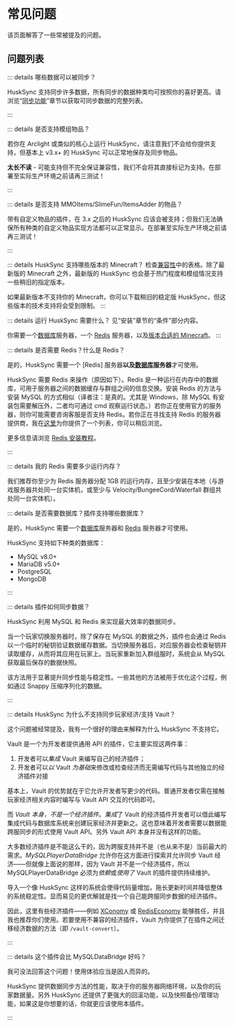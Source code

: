 # 常见问题
该页面解答了一些常被提及的问题。

## 问题列表

::: details 哪些数据可以被同步？

HuskSync 支持同步许多数据，所有同步的数据种类均可按照你的喜好更高。请浏览“[同步功能](features.sync-features.md)”章节以获取可同步数据的完整列表。

:::

::: details 是否支持模组物品？

若你在 Arclight 或类似的核心上运行 HuskSync，请注意我们不会给你提供支持，但基本上 v3.x+ 的 HuskSync 可以正常地保存及同步物品。

**太长不读** - 可能支持但不完全保证兼容性，我们不会将其直接标记为支持。在部署至实际生产环境之前请再三测试！

:::

::: details 是否支持 MMOItems/SlimeFun/ItemsAdder 的物品？

带有自定义物品的插件，在 3.x 之后的 HuskSync 应该会被支持；但我们无法确保所有种类的自定义物品实现方法都可以正常显示。在部署至实际生产环境之前请再三测试！

:::

::: details HuskSync 支持哪些版本的 Minecraft？
检查[兼容性](setup.compatbility.md)中的表格。除了最新版的 Minecraft 之外，最新版的 HuskSync 也会基于热门程度和模组情况支持一些稍旧的指定版本。

如果最新版本不支持你的 Minecraft，你可以下载稍旧的稳定版 HuskSync，但这些版本的技术支持将会受到限制。
:::

::: details 运行 HuskSync 需要什么？
见“安装”章节的“条件”部分内容。

你需要一个[数据库](setup.config.database.md)服务器，一个 [Redis](setup.config.redis.md) 服务器，以及[版本合适的 Minecraft](setup.compatbility.md)。
:::

::: details 是否需要 Redis？什么是 Redis？

是的，HuskSync 需要一个 [Redis] 服务器**以及[数据库](setup.config.database.md)服务器**才可使用。

HuskSync 需要 Redis 来操作（原因如下）。Redis 是一种运行在内存中的数据库，可用于服务器之间的数据缓存与群组之间的信息交换。安装 Redis 的方法与安装 MySQL 的方式相似（译者注：是真的。尤其是 Windows，除 MySQL 有安装包需要解压外，二者均可通过 cmd 观察运行状态。）若你正在使用官方的服务器，则你可能需要咨询客服是否支持 Redis。若你正在寻找支持 Redis 的服务器提供商，我在[这里](https://william278.net/redis-hosts)为你提供了一个列表，你可以稍后浏览。

更多信息请浏览 [Redis 安装教程](setup.config.redis.md)。

:::

::: details 我的 Redis 需要多少运行内存？

我们推荐你至少为 Redis 服务器分配 1GB 的运行内存，且至少安装在本地（与游戏服务器共处同一台实体机，或至少与 Velocity/BungeeCord/Waterfall 群组共处同一台实体机）。

::: details 是否需要数据库？插件支持哪些数据库？

是的，HuskSync 需要一个[数据库](setup.config.database.md)服务器和 [Redis](setup.config.redis.md) 服务器才可使用。

HuskSync 支持如下种类的数据库：

* MySQL v8.0+
* MariaDB v5.0+
* PostgreSQL
* MongoDB

::: 

::: details 插件如何同步数据？

HuskSync 利用 MySQL 和 Redis 来实现最大效率的数据同步。

当一个玩家切换服务器时，除了保存在 MySQL 的数据之外，插件也会通过 Redis 以一个临时的秘钥验证数据缓存数据。当切换服务器后，对应服务器会检查秘钥并读取缓存，从而将其应用在玩家上。当玩家重新加入群组服时，系统会从 MySQL 获取最后保存的数据快照。

该方法用于显著提升同步性能与稳定性。一些其他的方法被用于优化这个过程，例如通过 Snappy 压缩序列化的数据。

:::

::: details HuskSync 为什么不支持同步玩家经济/支持 Vault？

这个问题被经常提及，我有一个很好的理由来解释为什么 HuskSync 不支持它。

Vault 是一个为开发者提供通用 API 的插件，它主要实现这两件事：
1. 开发者可以*集成* Vault 来编写自己的经济插件；
2. 开发者可以*以* Vault *为基础*来修改或检查经济而无需编写代码与其他独立的经济插件对接

基本上，Vault 的优势就在于它允许开发者写更少的代码。普通开发者仅需在接触玩家经济相关内容时编写与 Vault API 交互的代码即可。

而 *Vault 本身，不是一个经济插件*。*集成*了 Vault 的经济插件开发者可以借此编写集成代码与数据库系统来创建玩家经济并更新之。这也意味着开发者需要以数据能跨服同步的形式使用 Vault API。另外 Vault API 本身并没有这样的功能。

大多数经济插件是不能这么干的，因为跨服支持并不是（也从来不是）当前最大的需求。*MySQLPlayerDataBridge* 允许你在这方面进行探索并允许同步 Vault 经济——但就像上面说的那样，因为 Vault 并不是一个经济插件，所以 MySQLPlayerDataBridge 必须为*依赖*或*使用了* Vault 的插件提供持续维护。

导入一个像 HuskSync 这样的系统会使得代码量增加，拖长更新时间并降低整体的系统稳定性。显而易见的更优解就是找一个自己能跨服同步数据的经济插件。

因此，这里有些经济插件——例如 [XConomy](https://github.com/YiC200333/XConomy) 或 [RedisEconomy](https://github.com/Emibergo02/RedisEconomy) 能够胜任，并且我也推荐你们使用。若要使用不兼容的经济插件，Vault 为你提供了在插件之间迁移经济数据的方法（即 `/vault-convert`）。

:::

::: details 这个插件会比 MySQLDataBridge 好吗？

我可没法回答这个问题！使用体验应当是因人而异的。

HuskSync 提供数据同步方法的性能，取决于你的服务器网络环境，以及你的玩家数据量。另外 HuskSync 还提供了更强大的回滚功能，以及快照备份/管理功能，如果这是你想要的话，你就更应该使用本插件。

:::